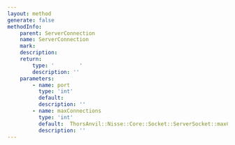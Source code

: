 ```yaml
---
layout: method
generate: false
methodInfo:
    parent: ServerConnection
    name: ServerConnection
    mark:  
    description: 
    return:
        type: '        '
        description: ''
    parameters:
        - name: port
          type: 'int'
          default: 
          description: ''
        - name: maxConnections
          type: 'int'
          default:  ThorsAnvil::Nisse::Core::Socket::ServerSocket::maxConnectionBacklog
          description: ''
---
```

